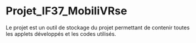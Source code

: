 # Projet_IF37_MobiliVRse
Le projet est un outil de stockage du projet permettant de contenir toutes les applets développés et les codes utilisés.
